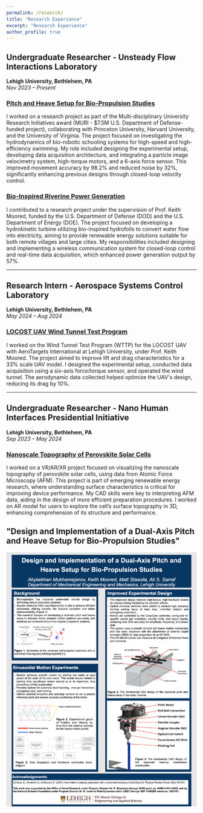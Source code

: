 ```yaml
---
permalink: /research/
title: "Research Experience"
excerpt: "Research Experience"
author_profile: true
---
```


## Undergraduate Researcher - Unsteady Flow Interactions Laboratory
**Lehigh University, Bethlehem, PA**  
*Nov 2023 – Present*

### [Pitch and Heave Setup for Bio-Propulsion Studies](https://drive.google.com/file/d/1jffg0PIKivp45YWeB3Ubjm66hILFO0br/view)
I worked on a research project as part of the Multi-disciplinary University Research Initiatives award (MURI - $7.5M U.S. Department of Defense-funded project), collaborating with Princeton University, Harvard University, and the University of Virginia. The project focused on investigating the hydrodynamics of bio-robotic schooling systems for high-speed and high-efficiency swimming. My role included designing the experimental setup, developing data acquisition architecture, and integrating a particle image velocimetry system, high-torque motors, and a 6-axis force sensor. This improved movement accuracy by 98.2% and reduced noise by 32%, significantly enhancing previous designs through closed-loop velocity control.

### [Bio-Inspired Riverine Power Generation](https://engineering.lehigh.edu/meche/research/featured-projects/bio-inspired-riverine-power-generation)
I contributed to a research project under the supervision of Prof. Keith Moored, funded by the U.S. Department of Defense (DOD) and the U.S. Department of Energy (DOE). The project focused on developing a hydrokinetic turbine utilizing bio-inspired hydrofoils to convert water flow into electricity, aiming to provide renewable energy solutions suitable for both remote villages and large cities. My responsibilities included designing and implementing a wireless communication system for closed-loop control and real-time data acquisition, which enhanced power generation output by 57%.

---

## Research Intern - Aerospace Systems Control Laboratory
**Lehigh University, Bethlehem, PA**  
*May 2024 – Aug 2024*

### [LOCOST UAV Wind Tunnel Test Program](http://www.aerotargets.com/)

I worked on the Wind Tunnel Test Program (WTTP) for the LOCOST UAV with AeroTargets International at Lehigh University, under Prof. Keith Moored. The project aimed to improve lift and drag characteristics for a 33% scale UAV model. I designed the experimental setup, conducted data acquisition using a six-axis force/torque sensor, and operated the wind tunnel. The aerodynamic data collected helped optimize the UAV's design, reducing its drag by 10%.

---

## Undergraduate Researcher - Nano Human Interfaces Presidential Initiative
**Lehigh University, Bethlehem, PA**  
*Sep 2023 – May 2024*

### [Nanoscale Topography of Perovskite Solar Cells](https://nhi.lehigh.edu/projects/perovskite-solar-cell-surface)

I worked on a VR/AR/XR project focused on visualizing the nanoscale topography of perovskite solar cells, using data from Atomic Force Microscopy (AFM). This project is part of emerging renewable energy research, where understanding surface characteristics is critical for improving device performance. My CAD skills were key to interpreting AFM data, aiding in the design of more efficient preparation procedures. I worked on AR model for users to explore the cell’s surface topography in 3D, enhancing comprehension of its structure and performance.


## "Design and Implementation of a Dual-Axis Pitch and Heave Setup for Bio-Propulsion Studies"
![pic](/images/poster.png)
